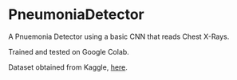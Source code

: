 # PneumoniaDetector
A Pnuemonia Detector using a basic CNN that reads Chest X-Rays.

Trained and tested on Google Colab.

Dataset obtained from Kaggle, [here](https://www.kaggle.com/paultimothymooney/chest-xray-pneumonia).
